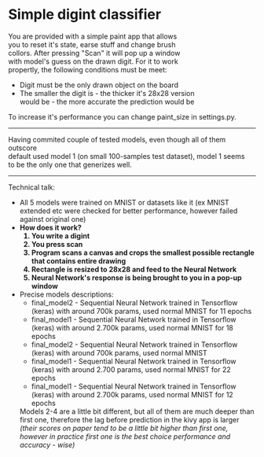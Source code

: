 # Simple digint classifier

You are provided with a simple paint app that allows<br> 
you to reset it's state, earse stuff and change brush<br>
collors. After pressing "Scan" it will pop up a window<br>
with model's guess on the drawn digit. For it to work<br>
propertly, the following conditions must be meet:<br>
<ul>
    <li>Digit must be the only drawn object on the board</li>
    <li>The smaller the digit is - the thicker it's 28x28 version<br>
        would be - the more accurate the prediction would be<br></li>
</ul>        
To increase it's performance you can change paint_size in settings.py.<br>
<hr>
Having commited couple of tested models, even though all of them outscore<br>
default used model 1 (on small 100-samples test dataset), model 1 seems<br>
to be the only one that generizes well.<br>

<hr>
Technical talk:
<ul>
    <li>All 5 models were trained on MNIST or datasets like it (ex MNIST extended etc were checked for better performance, however failed against original one)</li>
    <b><li>How does it work?
        <ol>
            <li>You write a digint</li>
            <li>You press scan</li>
            <li>Program scans a canvas and crops the smallest possible rectangle that contains entire drawing</li>
            <li>Rectangle is resized to 28x28 and feed to the Neural Network</li>
            <li>Neural Network's response is being brought to you in a pop-up window</li>
        </ol>
    </li></b>
    <li>Precise models descriptions:
        <ul>
            <li>final_model2 - Sequential Neural Network trained in Tensorflow (keras) with around 700k params, used normal MNIST for 11 epochs</li>
            <li>final_model1 - Sequential Neural Network trained in Tensorflow (keras) with around 2.700k params, used normal MNIST for 18 epochs</li>
            <li>final_model2 - Sequential Neural Network trained in Tensorflow (keras) with around 700k params, used normal MNIST</li>
            <li>final_model1 - Sequential Neural Network trained in Tensorflow (keras) with around 2.700 params, used normal MNIST for 22 epochs</li>
            <li>final_model1 - Sequential Neural Network trained in Tensorflow (keras) with around 2.700k params, used normal MNIST for 12 epochs</li>
        </ul>
        Models 2-4 are a little bit different, but all of them are much deeper than first one, therefore the lag before prediction in the kivy app is larger <br><i>(their scores on paper tend to be a little bit higher than first one, however in practice first one is the best choice performance and accuracy - wise)</i>
    </li>
 </ul>
